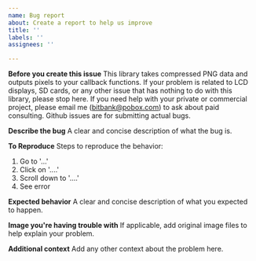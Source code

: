 ```yaml
---
name: Bug report
about: Create a report to help us improve
title: ''
labels: ''
assignees: ''

---
```


**Before you create this issue**
This library takes compressed PNG data and outputs pixels to your callback functions. If your problem is related to LCD displays, SD cards, or any other issue that has nothing to do with this library, please stop here. If you need help with your private or commercial project, please email me (bitbank@pobox.com) to ask about paid consulting. Github issues are for submitting actual bugs.

**Describe the bug**
A clear and concise description of what the bug is.

**To Reproduce**
Steps to reproduce the behavior:
1. Go to '...'
2. Click on '....'
3. Scroll down to '....'
4. See error

**Expected behavior**
A clear and concise description of what you expected to happen.

**Image you're having trouble with**
If applicable, add original image files to help explain your problem.

**Additional context**
Add any other context about the problem here.
